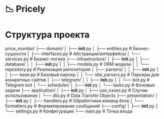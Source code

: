 # 📉 Pricely

# Структура проекта

price_monitor/
├── domain/
│   ├── __init__.py
│   ├── entities.py          # Бизнес-сущности
│   ├── interfaces.py        # Абстракции/интерфейсы
│   └── services.py          # Бизнес-логика
├── infrastructure/
│   ├── __init__.py
│   ├── database/
│   │   ├── __init__.py
│   │   ├── models.py        # ORM модели
│   │   └── repository.py    # Реализация репозитория
│   ├── parsers/
│   │   ├── __init__.py
│   │   ├── base.py          # Базовый парсер
│   │   └── site_parsers.py  # Парсеры для конкретных сайтов
│   ├── telegram/
│   │   ├── __init__.py
│   │   └── bot.py           # Telegram bot
│   └── scheduler/
│       ├── __init__.py
│       └── tasks.py         # Фоновые задачи
├── application/
│   ├── __init__.py
│   ├── use_cases.py         # Случаи использования
│   └── dto.py               # Data Transfer Objects
├── presentation/
│   ├── __init__.py
│   ├── handlers.py          # Обработчики команд бота
│   └── formatters.py        # Форматирование сообщений
├── config/
│   ├── __init__.py
│   └── settings.py          # Конфигурация
└── main.py                  # Точка входа
